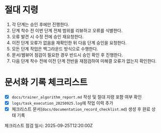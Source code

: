 # 절대 지령
1. 각 단계는 승인 후에만 진행한다.
2. 단계 착수 전 이번 단계 전체 범위를 리뷰하고 오류를 식별한다.
3. 오류 발견 시 수정 전에 승인 재요청한다.
4. 이전 단계 오류가 없음을 재확인한 뒤 다음 단계 승인을 요청한다.
5. 모든 단계 작업은 백그라운드 방식으로 수행한다.
6. 문서/웹뷰어 점검이 필요한 경우 반드시 승인 확인 후 진행한다.
7. 다음 단계 착수 전에 이전 단계 전반을 재점검하여 미해결 오류가 없는지 확인한다.

# 문서화 기록 체크리스트
- [x] `docs/trainer_algorithm_report.md` 작성 및 절대 지령 포함 여부 확인
- [x] `logs/task_execution_20250925.log`에 작업 이력 추가
- [x] 체크리스트 문서(`docs/documentation_record_checklist.md`) 생성 후 완료 상태 기록

체크리스트 점검 일시: 2025-09-25T12:20:00Z
